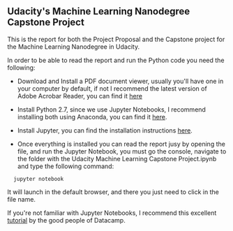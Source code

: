 ## Udacity's Machine Learning Nanodegree Capstone Project

This is the report for both the Project Proposal and the Capstone project for the Machine Learning Nanodegree in Udacity.

In order to be able to read the report and run the Python code you need the following:

* Download and Install a PDF document viewer, usually you'll have one in your computer by default, if not I recommend the latest version of Adobe Acrobar Reader, you can find it [here](https://get.adobe.com/reader/)

* Install Python 2.7, since we use Jupyter Notebooks, I recommend installing both using Anaconda, you can find it [here](https://www.continuum.io/downloads).

* Install Jupyter, you can find the installation instructions [here](https://jupyter.readthedocs.io/en/latest/install.html#id2).

* Once everything is installed you can read the report jusy by opening the file, and run the Jupyter Notebook, you must go the console, navigate to the folder with the Udacity Machine Learning Capstone Project.ipynb and type the following command:

```
  jupyter notebook
```

It will launch in the default browser, and there you just need to click in the file name.

If you're not familiar with Jupyter Notebooks, I recommend this excellent [tutorial](https://www.datacamp.com/community/tutorials/tutorial-jupyter-notebook#gs.7EWmokk) by the good people of Datacamp. 
